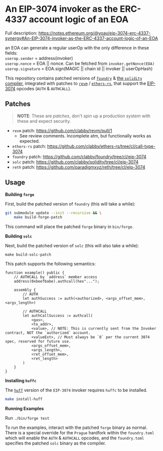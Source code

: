 # An EIP-3074 invoker as the ERC-4337 account logic of an EOA

Full description: https://notes.ethereum.org/@yoav/eip-3074-erc-4337-synergy#An-EIP-3074-invoker-as-the-ERC-4337-account-logic-of-an-EOA

an EOA can generate a regular userOp with the only difference in these fields:\
`userop.sender` = address(invoker)\
`userop.nonce` = EOA || nonce. Can be fetched from `invoker.getNonce(EOA)`\
`userop.signature` = EOA.sign(MAGIC || chain id || invoker || userOpHash)


This repository contains patched versions of [`foundry`][foundry] & [the `solidity` compiler][solc], integrated with patches to [`revm`][revm] / [`ethers-rs`][ethers-rs], that support
the [EIP-3074][eip-3074] opcodes (`AUTH` & `AUTHCALL`).

## Patches

> **NOTE**:
> These are *patches*, don't spin up a production system with these and expect security.

- `revm` patch: https://github.com/clabby/revm/pull/1
    - See review comments. Incomplete atm, but functionally works as expected.
- `ethers-rs` patch: https://github.com/clabby/ethers-rs/tree/cl/call-type-3074
- `foundry` patch: https://github.com/clabby/foundry/tree/cl/eip-3074
- `solc` patch: https://github.com/clabby/solidity/tree/cl/eip-3074
- `reth` patch: https://github.com/paradigmxyz/reth/tree/cl/eip-3074

## Usage

**Building `forge`**

First, build the patched version of `foundry` (this will take a while):

```sh
git submodule update --init --recursive && \
    make build-forge-patch
```

This command will place the patched `forge` binary in `bin/forge`.

**Building `solc`**

Next, build the patched version of `solc` (this will also take a while):

```
make build-solc-patch
```

This patch supports the following semantics:
```solidity
function example() public {
    // AUTHCALL by `address` member access
    address(0xbeefbabe).authcall(hex"...");

    assembly {
        // AUTH
        let authSuccess := auth(<authorized>, <args_offset_mem>, <args_length>)

        // AUTHCALL
        let authCallSuccess := authcall(
            <gas>,
            <to_addr>,
            <value>, // NOTE: This is currently sent from the Invoker contract, NOT the `authorized` account.
            <valueExt>, // Must always be `0` per the current 3074 spec, reserved for future use.
            <args_offset_mem>,
            <args_length>,
            <ret_offset_mem>,
            <ret_length>
        )
    }
}
```

**Installing `huffc`**

The [`huff`][huff-rs] version of the `EIP-3074` invoker requires `huffc` to be installed.

```sh
make install-huff
```

**Running Examples**

Run `./bin/forge test`

To run the examples, interact with the patched `forge` binary as normal. There is a special override for the `Prague` hardfork within the `foundry.toml` which
will enable the `AUTH` & `AUTHCALL` opcodes, and the `foundry.toml` specifies the patched `solc` binary as the compiler.

[foundry]: https://github.com/foundry-rs/foundry
[revm]: https://github.com/bluealloy/revm
[ethers-rs]: https://github.com/gakonst/ethers-rs
[eip-3074]: https://eips.ethereum.org/EIPS/eip-3074
[solc]: https://github.com/ethereum/solidity
[huff-rs]: https://github.com/huff-language/huff-rs
